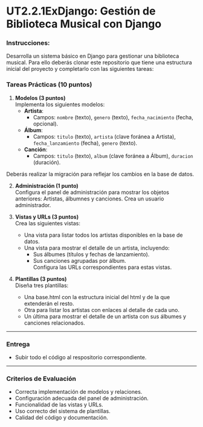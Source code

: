 # UT2.2.1ExDjango: Gestión de Biblioteca Musical con Django 

### **Instrucciones:**  
Desarrolla un sistema básico en Django para gestionar una biblioteca musical. Para ello deberás clonar este repositorio que tiene una estructura inicial del proyecto y completarlo con las siguientes tareas:

### **Tareas Prácticas (10 puntos)**  

1. **Modelos (3 puntos)**  
   Implementa los siguientes modelos:  
   - **Artista**: 
     - Campos: `nombre` (texto), `genero` (texto), `fecha_nacimiento` (fecha, opcional).  
   - **Álbum**: 
     - Campos: `titulo` (texto), `artista` (clave foránea a Artista), `fecha_lanzamiento` (fecha), `genero` (texto).  
   - **Canción**: 
     - Campos: `titulo` (texto), `album` (clave foránea a Álbum), `duracion` (duración).

  Deberás realizar la migración para reflejar los cambios en la base de datos.

2. **Administración (1 punto)**  
   Configura el panel de administración para mostrar los objetos anteriores: Artistas, álbumnes y canciones.  Crea un usuario administrador. 

3. **Vistas y URLs (3 puntos)**  
   Crea las siguientes vistas:  
   - Una vista para listar todos los artistas disponibles en la base de datos.  
   - Una vista para mostrar el detalle de un artista, incluyendo:  
     - Sus álbumes (títulos y fechas de lanzamiento).  
     - Sus canciones agrupadas por álbum.  
Configura las URLs correspondientes para estas vistas.  

4. **Plantillas (3 puntos)**  
   Diseña tres plantillas:
   - Una base.html con la estructura inicial del html y de la que extenderán el resto.
   - Otra para listar los artistas con enlaces al detalle de cada uno.  
   - Un última para mostrar el detalle de un artista con sus álbumes y canciones relacionados.  

---

### **Entrega**  
- Subir todo el código al respositorio correspondiente.  

---

### **Criterios de Evaluación**  
- Correcta implementación de modelos y relaciones.  
- Configuración adecuada del panel de administración.  
- Funcionalidad de las vistas y URLs.  
- Uso correcto del sistema de plantillas.  
- Calidad del código y documentación.
